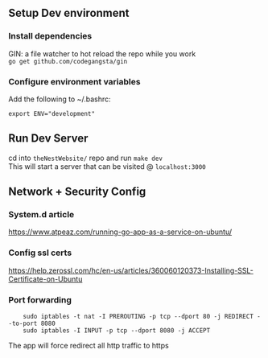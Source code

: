 ## Setup Dev environment
### Install dependencies
GIN: a file watcher to hot reload the repo while you work  
`go get github.com/codegangsta/gin`  
### Configure environment variables
Add the following to ~/.bashrc:  
```shell
export ENV="development"
```
## Run Dev Server
cd into `theNestWebsite/` repo and run `make dev`  
This will start a server that can be visited @ `localhost:3000`

## Network + Security Config
### System.d article
https://www.atpeaz.com/running-go-app-as-a-service-on-ubuntu/

### Config ssl certs
https://help.zerossl.com/hc/en-us/articles/360060120373-Installing-SSL-Certificate-on-Ubuntu

### Port forwarding
```shell 
    sudo iptables -t nat -I PREROUTING -p tcp --dport 80 -j REDIRECT --to-port 8080
    sudo iptables -I INPUT -p tcp --dport 8080 -j ACCEPT
```
The app will force redirect all http traffic to https
